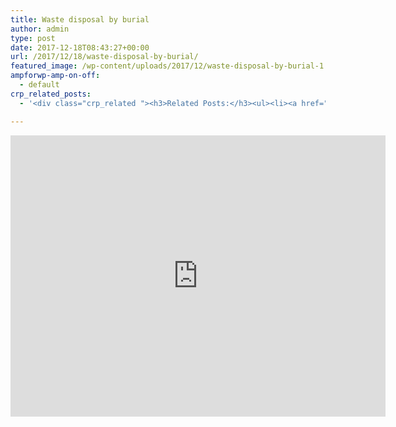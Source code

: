 ```yaml
---
title: Waste disposal by burial
author: admin
type: post
date: 2017-12-18T08:43:27+00:00
url: /2017/12/18/waste-disposal-by-burial/
featured_image: /wp-content/uploads/2017/12/waste-disposal-by-burial-1.jpg
ampforwp-amp-on-off:
  - default
crp_related_posts:
  - '<div class="crp_related "><h3>Related Posts:</h3><ul><li><a href="https://scdhub.org/2017/12/25/wastewater-treatment-and-biosolids-management/"    ><img src="https://scdhub.org/wp-content/uploads/2017/12/wastewater-treatment-and-biosoli-150x150.jpg" alt="Wastewater treatment and Biosolids management" title="Wastewater treatment and Biosolids management" width="150" height="150" class="crp_thumb crp_featured" /><span class="crp_title">Wastewater treatment and Biosolids management</span></a></li><li><a href="https://scdhub.org/2018/01/06/household-and-neighborhood-sanitation-infrastructures-excreta-wastewater-disposal-in-developing-countries/"    ><img src="https://scdhub.org/wp-content/plugins/contextual-related-posts/default.png" alt="Household and neighborhood Sanitation Infrastructures: Excreta, wastewater disposal in developing countries" title="Household and neighborhood Sanitation Infrastructures: Excreta, wastewater disposal in developing countries" width="150" height="150" class="crp_thumb crp_default" /><span class="crp_title">Household and neighborhood Sanitation&hellip;</span></a></li><li><a href="https://scdhub.org/2018/01/06/sanitation-in-emergencies/"    ><img src="https://scdhub.org/wp-content/plugins/contextual-related-posts/default.png" alt="Sanitation in Emergencies" title="Sanitation in Emergencies" width="150" height="150" class="crp_thumb crp_default" /><span class="crp_title">Sanitation in Emergencies</span></a></li><li><a href="https://scdhub.org/education/engineering/"    ><img src="https://scdhub.org/wp-content/plugins/contextual-related-posts/default.png" alt="Engineering" title="Engineering" width="150" height="150" class="crp_thumb crp_default" /><span class="crp_title">Engineering</span></a></li><li><a href="https://scdhub.org/2018/01/16/waste-stream-automation-s-korea/"    ><img src="https://scdhub.org/wp-content/uploads/2018/01/waste-stream-automation-s-korea-1-150x150.jpg" alt="Waste stream automation S.Korea" title="Waste stream automation S.Korea" width="150" height="150" class="crp_thumb crp_featured" /><span class="crp_title">Waste stream automation S.Korea</span></a></li><li><a href="https://scdhub.org/2017/06/11/single-stream-recycling-leading-the-way-to-zero-waste/"    ><img src="https://scdhub.org/wp-content/uploads/2017/06/single-stream-recycling-8212-leading-the-way-to-zero-waste-150x150.jpg" alt="Single-Stream Recycling &#8212; Leading the Way to Zero Waste" title="Single-Stream Recycling &#8212; Leading the Way to Zero Waste" width="150" height="150" class="crp_thumb crp_featured" /><span class="crp_title">Single-Stream Recycling &#8212; Leading the Way to&hellip;</span></a></li></ul><div class="crp_clear"></div></div>'

---
```

<iframe width="600" height="450" src="https://www.youtube.com/embed/Kiqjv1ujPkM?feature=oembed" frameborder="0" gesture="media" allow="encrypted-media" allowfullscreen></iframe>